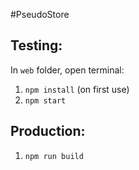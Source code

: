 #PseudoStore

## Testing:

In `web` folder, open terminal:
1. `npm install` (on first use)
2. `npm start`

## Production:
1. `npm run build`

